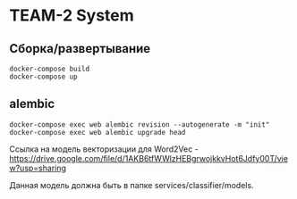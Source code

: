 # TEAM-2 System

## Сборка/развертывание
```
docker-compose build
docker-compose up
```
## alembic
```
docker-compose exec web alembic revision --autogenerate -m "init"
docker-compose exec web alembic upgrade head  
```

Ссылка на модель векторизации для Word2Vec - https://drive.google.com/file/d/1AKB6tfWWlzHEBgrwojkkvHot6Jdfy00T/view?usp=sharing

Данная модель должна быть в папке services/classifier/models.